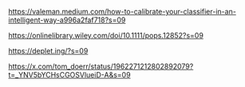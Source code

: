 https://valeman.medium.com/how-to-calibrate-your-classifier-in-an-intelligent-way-a996a2faf718?s=09

https://onlinelibrary.wiley.com/doi/10.1111/pops.12852?s=09

https://deplet.ing/?s=09

https://x.com/tom_doerr/status/1962271212802892079?t=_YNV5bYCHsCGOSVlueiD-A&s=09